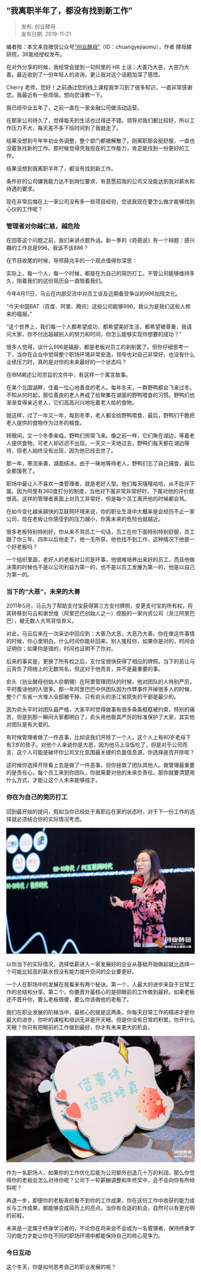 ## “我离职半年了，都没有找到新工作”  

> 发布: 创业酵母  
> 发布日期: 2019-11-21  

编者按：本文来自微信公众号[“创业酵母”](https://mp.weixin.qq.com/s/90JDu49QQAyXzgLlPf9K4w)（ID：chuangyejiaomu），作者 酵母酵研院，36氪经授权发布。

在对外分享的时候，我经常会提到一句阿里的 HR 土话：大善乃大恶，大恶乃大善。最近收到了一份年轻人的咨询，更让我对这个话题加深了感悟。

Cherry 老师，您好！之前通过您的线上课程我学习到了很多知识，一直非常感谢您。我最近有一些烦恼，想向您请教一下。

我已经毕业五年了，之前一直在一家金融公司做活动运营。

在那家公司待久了，觉得每天的生活也过得还不错。领导对我们都比较好，所以工作压力不大，每天差不多下班时间到了我就走了。

结果没想到今年年初业务调整，整个部门都被解散了。刚离职那会挺舒服，一直也没着急找新的工作。那时候觉得凭我现在的工作能力，肯定能找到一份更好的工作。

结果没想到我离职半年了，都没有找到新工作。

条件好的公司嫌我能力达不到岗位要求，有意愿招我的公司又没能达到我对薪水和待遇的要求。

现在非常后悔在上一家公司没有多一些项目经验，您说我现在要怎么做才能够找到心仪的工作呢？

### 管理者对你越仁慈，越危险

在回答这个问题之前，我们来讲点题外话。新一季的《奇葩说》有一个辩题：感兴趣的工作总是996，我该不该886？

在节目收尾的时候，导师薛兆丰的一个观点值得你深思：

实际上，每一个人，每一个时候，都是在为自己的简历打工。不管公司能够维持多久，陪着我们的这份简历会一直陪着我们。

今年4月11日，马云在内部交流中对员工谈及近期备受争议的996加班文化。

“今天中国BAT（百度、阿里、腾讯）这些公司能够996，我认为是我们这些人修来的福报。”

“这个世界上，我们每一个人都希望成功，都希望美好生活，都希望被尊重，我请问大家，你不付出超越别人的努力和时间，你怎么能够实现你想要的成功？”

很多人觉得，谈什么996是福报，都是老板对员工的剥削罢了。但你仔细思考一下，当你在企业中觉得整个职场环境非常安逸，领导也对自己非常好，也没有什么业绩压力时，真的是对你的未来最好的一个状态吗？

在IBM阐述公司宗旨的文件中，有这样一个寓言故事。

在某个北国湖畔，住着一位心地善良的老人。每年冬天，一群野鸭都会飞来过冬。不知从何时起，那位善良的老人养成了给聚集在湖面的野鸭喂食的习惯。野鸭们也渐渐变得亲近老人，它们高高兴兴地吃着老人给的食物。

就这样，过了一年又一年，每到冬季，老人都会给野鸭喂食，最后，野鸭们干脆把老人提供的食物作为过冬的粮食。

转眼间，又一个冬季来临，野鸭们照常飞来。像之前一样，它们聚在湖边，等着老人提供食物，可老人却迟迟不出现。一天又一天地过去，野鸭们每天都在湖边等待，但老人始终没有出现，因为他已经去世了。

那一年，寒流来袭，湖面结冰。由于一昧地等待老人，野鸭们忘了自己捕食，最后全都饿死了。

职场中最让人不喜欢一类管理者，就是老好人型。他们每天嘻嘻哈哈，从不批评下属。因为阿里有360度打分的制度，当他对下属非常非常好时，下属对他的评价就很高。这样的管理者表面上对员工非常好，但是每个员工离开他的时候都会骂。

在如今变化越来越快的互联网环境来说，你的职业生涯中大概率是会经历不止一家公司，现在老板让你感受到的压力越小，你离未来的危险也就越近。

很多老板特别特别好，你从来不骂员工一句话，员工在你下面特别特别舒服，员工跟了你三年、四年以后他走了，他一无所获，他也找不到工作，这种情况下他是一个好老板吗？

一个组织里面，老好人的老板对公司是坏事，他很难培养出来好的员工，而且他做决策的时候也不是以公司利益为第一的，也不是以员工发展为第一的，他是以自己为第一的。

### 当下的“大恶”，未来的大善

2011年5月，马云为了帮助支付宝获得第三方支付牌照，变更支付宝的所有权，将其转移到马云和谢世煌（阿里巴巴创始人之一）控股的一家内资公司（浙江阿里巴巴），被无数人大骂背信弃义。

对此，马云后来在一次采访中回应到：大善乃大恶，大恶乃大善。你在做这件事情的时候，你心里明白，什么时间你能补回来。别人冤枉你，如果你是对的，时间会证明你；如果你是错的，时间也证明不了你对。

后来的事实是，更换了所有权之后，支付宝很快获得了相应的牌照。当下的恶让马云背负了网络上的无数骂名，但这对于他而言，并不是最重要的事。

俞头（创业酵母创始人俞朝翎）在阿里管理团队的时候，他对团队的人特别严厉，平时腹诽他的人很多。那一年阿里巴巴中供团队因为作弊事件开掉很多人的时候，整个广东省一大堆人全部被干掉，只有俞头的浙江省损失的干部是最少的。

因为俞头平时对团队最严格，大家平时觉得做事有很多条条框框被约束，特别的痛苦，但是到那一瞬间大家都明白了，俞头用他极其严厉的标准保护了大家，其实他对团队是有大爱的。

有时候管理者做了一件恶事，比如说我们开除了一个人，这个人上有80岁老母下有3岁的孩子。对他个人来说你是大恶，因为他马上没饭吃了，但是对于公司而言，这个人可能是破坏你公司文化氛围最关键的负面信息源，你选择是否开除呢？

这时候你选择开除看上去是做了一件恶事，但你拯救了团队其他人。做管理最重要的是责任心，每个员工来到你团队，你就需要对他的未来负责任。那你就要清楚用什么方式，才能让这个人未来能够成才。

### 你在为自己的简历打工

回到最开始的提问，假如当你已经处于离职后在家的状态时，对于下一份工作的选择就必须结合你的实际情况考虑。

![image](images/1911-wlzbnldmyzdxgz-0.jpeg)

以你当下的实际情况，选择低薪进入一家发展好的企业从基础开始做起就比选择一个可能比较高的薪水但没有能力提升空间的企业要更好。

一个人在职场中的发展在我看来有两个秘诀。第一个，人最大的进步来自于日常工作的总结和分享。第二个，你要晋升最核心的是把眼前的工作做到最好。如果老板还不晋升你，要么老板很傻，要么你该做他的老板了。

我们在职业发展的阶梯当中，最核心的就是这两条，你每天日常工作的精进才是你最大的进步，你听的课程和培训无非是开天眼。但是你没有日常的积累，你开什么天眼？你只有把眼前的工作做到最好，你才有未来更大的机会。

![image](images/1911-wlzbnldmyzdxgz-1.jpeg)

作为一名职场人，如果你的工作优化后能为公司额外创造几十万的利润，那么你觉得你的老板会怎么对待你呢？公司下一轮薪酬调整和年终奖中，会不会向你有所倾斜呢？

再退一步，即便你的老板真的看不到你的工作成果，你在这份工作中收获的能力成长与工作成果，都能够变成简历上的亮点。当你有合适的机会，自然可以有更光明的前程。

未来是一定属于终身学习者的，不论你在将来会不会成为一名管理者，保持终身学习的能力才能让你在不同的职场环境中都能保持自己的核心竞争力。

### 今日互动

这个冬天，你是如何思考自己的职业发展的呢？
